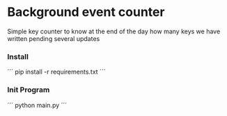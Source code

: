 # Background event counter

Simple key counter to know at the end of the day how many keys we have written pending several updates

### Install

´´´
pip install -r requirements.txt
´´´

### Init Program

´´´
python main.py
´´´
